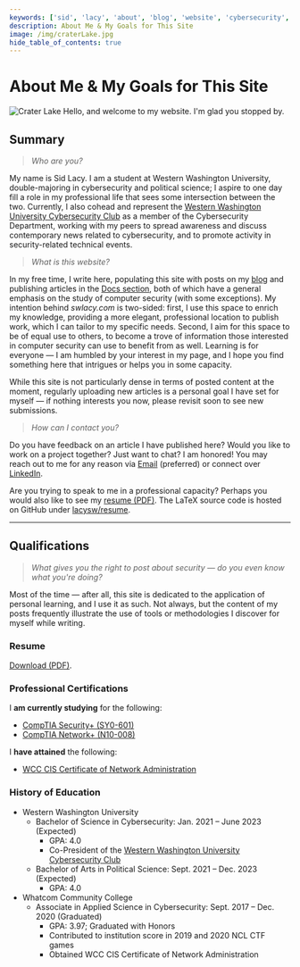 ```yaml
---
keywords: ['sid', 'lacy', 'about', 'blog', 'website', 'cybersecurity', 'security', 'computer', 'hackthebox', 'htb', 'tech']
description: About Me & My Goals for This Site
image: /img/craterLake.jpg
hide_table_of_contents: true
---
```

# About Me & My Goals for This Site

![Crater Lake](/img/craterLake.jpg "Crater Lake, OR; shot by me in the summer of 2021")
Hello, and welcome to my website. I'm glad you stopped by.

## Summary

> *Who are you?*

My name is Sid Lacy. I am a student at Western Washington University, double-majoring in cybersecurity and political science; I aspire to one day fill a role in my professional life that sees some intersection between the two. Currently, I also cohead and represent the [Western Washington University Cybersecurity Club](https://wwucyber.com) as a member of the Cybersecurity Department, working with my peers to spread awareness and discuss contemporary news related to cybersecurity, and to promote activity in security-related technical events.

> *What is this website?*

In my free time, I write here, populating this site with posts on my [blog](/blog) and publishing articles in the [Docs section](/docs), both of which have a general emphasis on the study of computer security (with some exceptions). My intention behind *swlacy.com* is two-sided: first, I use this space to enrich my knowledge, providing a more elegant, professional location to publish work, which I can tailor to my specific needs. Second, I aim for this space to be of equal use to others, to become a trove of information those interested in computer security can use to benefit from as well. Learning is for everyone — I am humbled by your interest in my page, and I hope you find something here that intrigues or helps you in some capacity.

While this site is not particularly dense in terms of posted content at the moment, regularly uploading new articles is a personal goal I have set for myself — if nothing interests you now, please revisit soon to see new submissions.

> *How can I contact you?*

Do you have feedback on an article I have published here? Would you like to work on a project together? Just want to chat? I am honored! You may reach out to me for any reason via [Email](mailto:contact@swlacy.com?subject=Hello!) (preferred) or connect over [LinkedIn](https://www.linkedin.com/in/lacysw/).

Are you trying to speak to me in a professional capacity? Perhaps you would also like to see my [resume (PDF)](/resume.pdf). The LaTeX source code is hosted on GitHub under [lacysw/resume](https://github.com/lacysw/resume/blob/main/resume.tex).

---

## Qualifications
> *What gives you the right to post about security — do you even know what you're doing?*

Most of the time — after all, this site is dedicated to the application of personal learning, and I use it as such. Not always, but the content of my posts frequently illustrate the use of tools or methodologies I discover for myself while writing.

### Resume
[Download (PDF)](/resume.pdf).

### Professional Certifications

I **am currently studying** for the following:
- [CompTIA Security+ (SY0-601)](https://www.comptia.org/certifications/security)
- [CompTIA Network+ (N10-008)](https://www.comptia.org/certifications/network)

I **have attained** the following:
- [WCC CIS Certificate of Network Administration](https://www.whatcom.edu/academics/degrees-certificates/computer-information-systems/degrees-certificates#Cert_CIS%20-%20network%20administration)

### History of Education

- Western Washington University
  - Bachelor of Science in Cybersecurity: Jan. 2021 – June 2023 (Expected)
    - GPA: 4.0
    - Co-President of the [Western Washington University Cybersecurity Club](https://wwucyber.com)
  - Bachelor of Arts in Political Science: Sept. 2021 – Dec. 2023 (Expected)
    - GPA: 4.0
- Whatcom Community College
  - Associate in Applied Science in Cybersecurity: Sept. 2017 – Dec. 2020 (Graduated)
    - GPA: 3.97; Graduated with Honors
    - Contributed to institution score in 2019 and 2020 NCL CTF games
    - Obtained WCC CIS Certificate of Network Administration